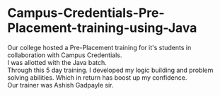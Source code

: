 # Campus-Credentials-Pre-Placement-training-using-Java

 Our college hosted a Pre-Placement training for it's students in collaboration with Campus Credentials.
 <br>
 I was allotted with the Java batch.
 <br>
 Through this 5 day training. I developed my logic building and problem solving abilities. 
 Which in return has boost up my confidence.
 <br>
 Our trainer was Ashish Gadpayle sir.
 
